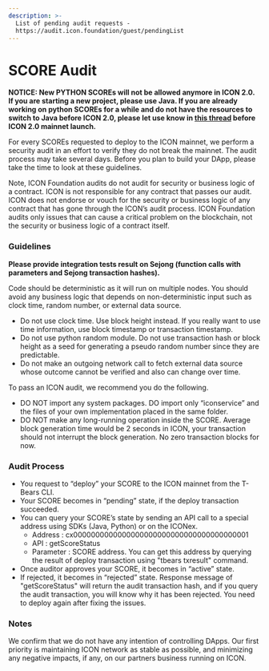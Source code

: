 ```yaml
---
description: >-
  List of pending audit requests -
  https://audit.icon.foundation/guest/pendingList
---
```


# SCORE Audit

**NOTICE: New PYTHON SCOREs will not be allowed anymore in ICON 2.0. If you are starting a new project, please use Java. If you are already working on python SCOREs for a while and do not have the resources to switch to Java before ICON 2.0, please let use know in **[**this thread**](https://forum.icon.community/t/python-score-migration-to-java/2227)** before ICON 2.0 mainnet launch.**

For every SCOREs requested to deploy to the ICON mainnet, we perform a security audit in an effort to verify they do not break the mainnet. The audit process may take several days. Before you plan to build your DApp, please take the time to look at these guidelines.

Note, ICON Foundation audits do not audit for security or business logic of a contract. ICON is not responsible for any contract that passes our audit. ICON does not endorse or vouch for the security or business logic of any contract that has gone through the ICON’s audit process. ICON Foundation audits only issues that can cause a critical problem on the blockchain, not the security or business logic of a contract itself.

### Guidelines

**Please provide integration tests result on Sejong (function calls with parameters and Sejong transaction hashes).**

Code should be deterministic as it will run on multiple nodes. You should avoid any business logic that depends on non-deterministic input such as clock time, random number, or external data source.

* Do not use clock time. Use block height instead. If you really want to use time information, use block timestamp or transaction timestamp.
* Do not use python random module. Do not use transaction hash or block height as a seed for generating a pseudo random number since they are predictable.
* Do not make an outgoing network call to fetch external data source whose outcome cannot be verified and also can change over time.

To pass an ICON audit, we recommend you do the following.

* DO NOT import any system packages. DO import only “iconservice” and the files of your own implementation placed in the same folder.
* DO NOT make any long-running operation inside the SCORE. Average block generation time would be 2 seconds in ICON, your transaction should not interrupt the block generation. No zero transaction blocks for now.

### Audit Process

* You request to “deploy” your SCORE to the ICON mainnet from the T-Bears CLI.
* Your SCORE becomes in “pending” state, if the deploy transaction succeeded.
* You can query your SCORE’s state by sending an API call to a special address using SDKs (Java, Python) or on the ICONex.
  * Address : cx0000000000000000000000000000000000000001
  * API : getScoreStatus
  * Parameter : SCORE address. You can get this address by querying the result of deploy transaction using "tbears txresult" command.
* Once auditor approves your SCORE, it becomes in “active” state.
* If rejected, it becomes in “rejected” state. Response message of "getScoreStatus" will return the audit transaction hash, and if you query the audit transaction, you will know why it has been rejected. You need to deploy again after fixing the issues.

### Notes

We confirm that we do not have any intention of controlling DApps. Our first priority is maintaining ICON network as stable as possible, and minimizing any negative impacts, if any, on our partners business running on ICON.
